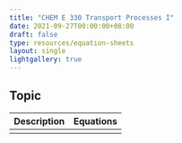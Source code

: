 ```yaml
---
title: "CHEM E 330 Transport Processes I"
date: 2021-09-27T00:00:00+08:00
draft: false
type: resources/equation-sheets
layout: single
lightgallery: true
---
```


## Topic

|Description|Equations|
|-:|:-|
|||

<!-- ★ -->